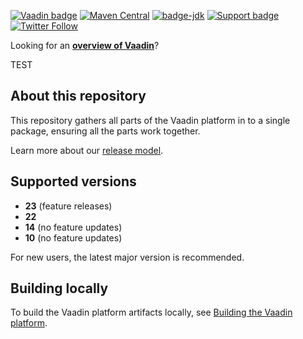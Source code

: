 [![Vaadin badge](https://img.shields.io/badge/vaadin-blue.svg?logo=vaadin)](https://https://vaadin.com/)
[![Maven Central](https://img.shields.io/maven-metadata/v.svg?label=maven-central&metadataUrl=https%3A%2F%2Frepo1.maven.org%2Fmaven2%2Fcom%2Fvaadin%2Fvaadin-bom%2Fmaven-metadata.xml)](https://search.maven.org/search?q=g:com.vaadin%20a:vaadin-bom)
[![badge-jdk](https://img.shields.io/badge/jdk-8+-green.svg)](https://www.oracle.com/java/technologies/javase-downloads.html)
[![Support badge](https://img.shields.io/badge/stackoverflow-vaadin-blue.svg?logo=stackoverflow)](https://stackoverflow.com/questions/tagged/vaadin)
[![Twitter Follow](https://img.shields.io/twitter/follow/vaadin.svg?style=social)](https://twitter.com/vaadin)

Looking for an [**overview of Vaadin**](https://github.com/vaadin)?


TEST

## About this repository

This repository gathers all parts of the Vaadin platform in to a single package, ensuring all the parts work together.

Learn more about our [release model](https://vaadin.com/roadmap).

## Supported versions

- **23** (feature releases)
- **22**
- **14** (no feature updates)
- **10** (no feature updates)

For new users, the latest major version is recommended.  

## Building locally
To build the Vaadin platform artifacts locally, see [Building the Vaadin platform](BUILD.md).
